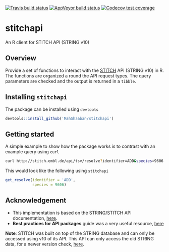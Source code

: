 [![Travis build status](https://travis-ci.org/MahShaaban/stitchapi.svg?branch=master)](https://travis-ci.org/MahShaaban/stitchapi)
[![AppVeyor build status](https://ci.appveyor.com/api/projects/status/github/MahShaaban/stitchapi?branch=master&svg=true)](https://ci.appveyor.com/project/MahShaaban/stitchapi)
[![Codecov test coverage](https://codecov.io/gh/MahShaaban/stitchapi/branch/master/graph/badge.svg)](https://codecov.io/gh/MahShaaban/stitchapi?branch=master)

# stitchapi

An R client for STITCH API (STRING v10)

## Overview

Provide a set of functions to interact with the 
[STITCH](http://stitch.embl.de) API (STRING v10) in R.
The functions are organized a round the API request types. The query parameters
are checked and the output is returned in a `tibble`.

## Installing `stitchapi`

The package can be installed using `devtools`

```r
devtools::install_github('MahShaaban/stitchapi')
```

## Getting started

A simple example to show how the package works is to contrast with an example query using `curl`

```bash
curl http://stitch.embl.de/api/tsv/resolve?identifier=ADD&species=9606
```

This would look like the following using `stitchapi`

```r
get_resolve(identifier = 'ADD',
            species = 9606)
```

## Acknowledgement

* This implementation is based on the STRING/STITCH API documentation, [here](http://stitch.embl.de/cgi/help.pl?UserId=qZfIPe69o9b4&sessionId=9MtGdB15CK8v).
* **Best practices for API packages** guide was a very useful resource, [here](https://cran.r-project.org/web/packages/httr/vignettes/api-packages.html)

**Note**: STITCH was built on top of the STRING database and can only be accessed 
using v10 of its API. This API can only access the old STRING data, for a newer
version check, [here](https://github.com/MahShaaban/stringapi).
